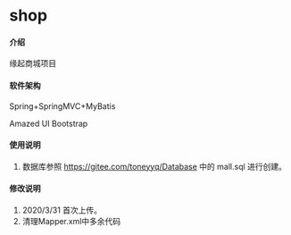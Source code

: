 # shop

#### 介绍
缘起商城项目    

#### 软件架构

Spring+SpringMVC+MyBatis

Amazed UI	Bootstrap

#### 使用说明

1.  数据库参照 https://gitee.com/toneyyq/Database 中的 mall.sql 进行创建。

#### 修改说明

1.  2020/3/31 首次上传。
2.  清理Mapper.xml中多余代码



